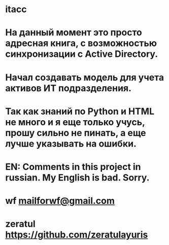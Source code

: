 # itacc
# На данный момент это просто адресная книга, с возможностью синхронизации с Active Directory. 
# Начал создавать модель для учета активов ИТ подразделения. 
# Так как знаний по Python и HTML не много и я еще только учусь, прошу сильно не пинать, а еще лучше указывать на ошибки.

# EN: Comments in this project in russian. My English is bad. Sorry. 

# wf <mailforwf@gmail.com>
# zeratul https://github.com/zeratulayuris
